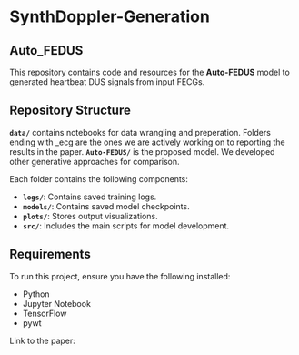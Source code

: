 # SynthDoppler-Generation

## Auto_FEDUS

This repository contains code and resources for the **Auto-FEDUS** model to generated heartbeat DUS signals from input FECGs.

## Repository Structure
**`data/`** contains notebooks for data wrangling and preperation.
Folders ending with _ecg are the ones we are actively working on to reporting the results in the paper.
**`Auto-FEDUS/`** is the proposed model. We developed other generative approaches for comparison.

Each folder contains the following components:

- **`logs/`**: Contains saved training logs.
- **`models/`**: Contains saved model checkpoints.
- **`plots/`**: Stores output visualizations.
- **`src/`**: Includes the main scripts for model development.

## Requirements

To run this project, ensure you have the following installed:

- Python 
- Jupyter Notebook
- TensorFlow
- pywt

Link to the paper:
